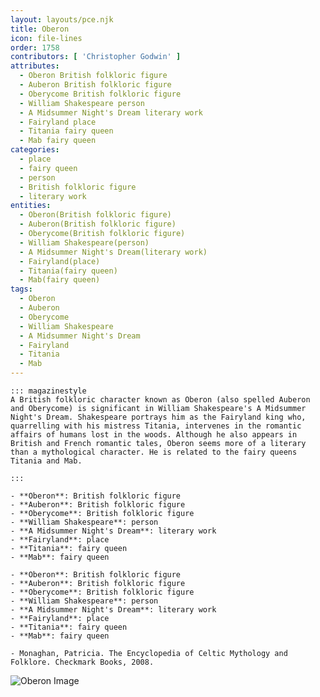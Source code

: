 ```yaml
---
layout: layouts/pce.njk
title: Oberon
icon: file-lines
order: 1758
contributors: [ 'Christopher Godwin' ]
attributes:
  - Oberon British folkloric figure
  - Auberon British folkloric figure
  - Oberycome British folkloric figure
  - William Shakespeare person
  - A Midsummer Night's Dream literary work
  - Fairyland place
  - Titania fairy queen
  - Mab fairy queen
categories:
  - place
  - fairy queen
  - person
  - British folkloric figure
  - literary work
entities:
  - Oberon(British folkloric figure)
  - Auberon(British folkloric figure)
  - Oberycome(British folkloric figure)
  - William Shakespeare(person)
  - A Midsummer Night's Dream(literary work)
  - Fairyland(place)
  - Titania(fairy queen)
  - Mab(fairy queen)
tags:
  - Oberon
  - Auberon
  - Oberycome
  - William Shakespeare
  - A Midsummer Night's Dream
  - Fairyland
  - Titania
  - Mab
---
```

``` tab [group1:Info]
::: magazinestyle
A British folkloric character known as Oberon (also spelled Auberon and Oberycome) is significant in William Shakespeare's A Midsummer Night's Dream. Shakespeare portrays him as the Fairyland king who, quarrelling with his mistress Titania, intervenes in the romantic affairs of humans lost in the woods. Although he also appears in British and French romantic tales, Oberon seems more of a literary than a mythological character. He is related to the fairy queens Titania and Mab.

:::
```
``` tab [group1:Attributes]
- **Oberon**: British folkloric figure
- **Auberon**: British folkloric figure
- **Oberycome**: British folkloric figure
- **William Shakespeare**: person
- **A Midsummer Night's Dream**: literary work
- **Fairyland**: place
- **Titania**: fairy queen
- **Mab**: fairy queen
```
``` tab [group1:Entities]
- **Oberon**: British folkloric figure
- **Auberon**: British folkloric figure
- **Oberycome**: British folkloric figure
- **William Shakespeare**: person
- **A Midsummer Night's Dream**: literary work
- **Fairyland**: place
- **Titania**: fairy queen
- **Mab**: fairy queen
```
``` tab [group1:Sources]
- Monaghan, Patricia. The Encyclopedia of Celtic Mythology and Folklore. Checkmark Books, 2008.
```
![Oberon Image](https://upload.wikimedia.org/wikipedia/commons/9/94/Joseph_Noel_Paton_-_The_Reconciliation_of_Titania_and_Oberon.jpg)
